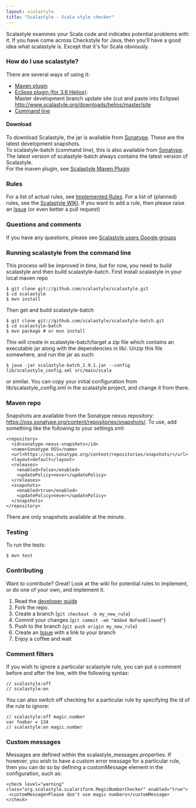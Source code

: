 ```yaml
---
layout: scalastyle
title: "Scalastyle - Scala style checker"
---
```


Scalastyle examines your Scala code and indicates potential problems with it. If you have come across Checkstyle for Java,
then you'll have a good idea what scalastyle is. Except that it's for Scala obviously.

### How do I use scalastyle?

There are several ways of using it:

 * [Maven plugin](https://github.com/scalastyle/scalastyle-maven-plugin)
 * [Eclipse plugin (for 3.6 Helios)](https://github.com/scalastyle/scalastyle-plugin): <br/>Master development branch update site (cut and paste into Eclipse) <a href="http://www.scalastyle.org/downloads/helios/master/site">http://www.scalastyle.org/downloads/helios/master/site</a>
 * [Command line](https://github.com/scalastyle/scalastyle-batch)

#### Download

To download Scalastyle, the jar is available from [Sonatype](https://oss.sonatype.org/content/repositories/snapshots/org/scalastyle/scalastyle_2.9.1/0.1.0-SNAPSHOT/). These are the latest development snapshots.
<br/>
To scalastyle-batch (command line), this is also available from [Sonatype](https://oss.sonatype.org/content/repositories/snapshots/org/scalastyle/scalastyle-batch_2.9.1/0.1.0-SNAPSHOT/). The latest version
of scalastyle-batch always contains the latest version of Scalastyle.
<br/>
For the maven plugin, see [Scalastyle Maven Plugin](maven.html)

### Rules

For a list of actual rules, see [Implemented Rules](rules.html).
For a list of (planned) rules, see the [Scalastyle WIKI](https://github.com/scalastyle/scalastyle/wiki).
If you want to add a rule, then please raise an [Issue](https://github.com/scalastyle/scalastyle/issues) (or even better a pull request)

### Questions and comments
If you have any questions, please see [Scalastyle users Google groups](https://groups.google.com/forum/#!forum/scalastyle-users)

### Running scalastyle from the command line

This process will be improved in time, but for now, you need to build scalastyle and then build scalastyle-batch. First install scalastyle in your local maven repo

    $ git clone git://github.com/scalastyle/scalastyle.git
    $ cd scalastyle
    $ mvn install

Then get and build scalastyle-batch

    $ git clone git://github.com/scalastyle/scalastyle-batch.git
    $ cd scalastyle-batch
    $ mvn package # or mvn install

This will create in scalastyle-batch/target a zip file which contains an executable jar along with the dependencies in lib/. Unzip this file somewhere, and run the jar as such:

    $ java -jar scalastyle-batch_2.9.1.jar --config lib/scalastyle_config.xml src/main/scala

or similar. You can copy your initial configuration from lib/scalastyle_config.xml in the scalastyle project, and change it from there.

### Maven repo

Snapshots are available from the Sonatype nexus repository: https://oss.sonatype.org/content/repositories/snapshots/.
To use, add something like the following to your settings.xml:

    <repository>
      <id>sonatype-nexus-snapshots</id>
      <name>Sonatype OSS</name>
      <url>https://oss.sonatype.org/content/repositories/snapshots/</url>
      <layout>default</layout>
      <releases>
        <enabled>false</enabled>
        <updatePolicy>never</updatePolicy>
      </releases>
      <snapshots>
        <enabled>true</enabled>
        <updatePolicy>never</updatePolicy>
      </snapshots>
    </repository>

There are only snapshots available at the minute.

### Testing

To run the tests:

    $ mvn test

### Contributing

Want to contribute? Great! Look at the wiki for potential rules to implement, or do one of your own, and implement it.

1. Read the [developer guide](https://github.com/scalastyle/scalastyle/wiki/developer-guide)
2. Fork the repo.
3. Create a branch (`git checkout -b my_new_rule`)
4. Commit your changes (`git commit -am "Added NoFooAllowed"`)
5. Push to the branch (`git push origin my_new_rule`)
6. Create an [Issue](https://github.com/scalastyle/scalastyle/issues) with a link to your branch
7. Enjoy a coffee and wait

### Comment filters

If you wish to ignore a particular scalastyle rule, you can put a comment before and after the line, with the following syntax:

    // scalastyle:off
    // scalastyle:on

You can also switch off checking for a particular rule by specifying the id of the rule to ignore:

    // scalastyle:off magic.number
    var foobar = 134
    // scalastyle:on magic.number

### Custom messages

Messages are defined within the scalastyle_messages.properties. If however, you wish to have a custom error message for a particular rule, then
you can do so by defining a customMessage element in the configuration, such as:

    <check level="warning" class="org.scalastyle.scalariform.MagicNumberChecker" enabled="true">
     <customMessage>Please don't use magic numbers</customMessage>
    </check>
